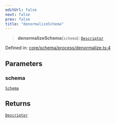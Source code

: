 ```yaml
---
editUrl: false
next: false
prev: false
title: "denormalizeSchema"
---
```


> **denormalizeSchema**(`schema`): [`Descriptor`](/reference/_dpkit/core/descriptor/)

Defined in: [core/schema/process/denormalize.ts:4](https://github.com/datisthq/dpkit/blob/5891634de8175d14853313e208ffbae144fd78eb/core/schema/process/denormalize.ts#L4)

## Parameters

### schema

[`Schema`](/reference/_dpkit/core/schema/)

## Returns

[`Descriptor`](/reference/_dpkit/core/descriptor/)
